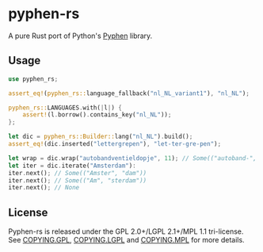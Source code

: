 # pyphen-rs
A pure Rust port of Python's [Pyphen][1] library.

## Usage
```rust
use pyphen_rs;

assert_eq!(pyphen_rs::language_fallback("nl_NL_variant1"), "nl_NL");

pyphen_rs::LANGUAGES.with(|l|) {
    assert!(l.borrow().contains_key("nl_NL"));
};

let dic = pyphen_rs::Builder::lang("nl_NL").build();
assert_eq!(dic.inserted("lettergrepen"), "let-ter-gre-pen");

let wrap = dic.wrap("autobandventieldopje", 11); // Some(("autoband-", "ventieldopje"))
let iter = dic.iterate("Amsterdam"):
iter.next(); // Some(("Amster", "dam"))
iter.next(); // Some(("Am", "sterdam"))
iter.next(); // None
```

## License

Pyphen-rs is released under the GPL 2.0+/LGPL 2.1+/MPL 1.1 tri-license. See [COPYING.GPL][2], [COPYING.LGPL][3] and [COPYING.MPL][4] for more details.

[1]: https://pyphen.org
[2]: ./COPYING.GPL
[3]: ./COPYING.LGPL
[4]: ./COPYING.MPL